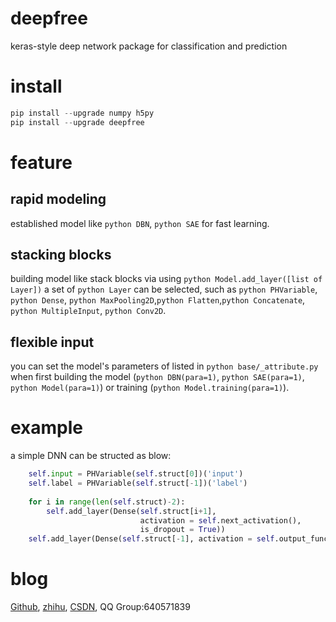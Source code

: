 # deepfree
keras-style deep network package for classification and prediction
# install
``` python 
pip install --upgrade numpy h5py
pip install --upgrade deepfree
```
# feature
## rapid modeling
established model like ``python DBN``, ``python SAE`` for fast learning.
## stacking blocks
building model like stack blocks via using ``python Model.add_layer([list of Layer])``
a set of ``python Layer`` can be selected, such as ``python PHVariable``, ``python Dense``, ``python MaxPooling2D``,``python Flatten``,``python Concatenate``, ``python MultipleInput``, ``python Conv2D``.
## flexible input
you can set the model's parameters of listed in ``python base/_attribute.py`` when first building the model (``python DBN(para=1)``, ``python SAE(para=1)``, ``python Model(para=1)``) or training (``python Model.training(para=1)``).
# example
a simple DNN can be structed as blow:
```python 
    self.input = PHVariable(self.struct[0])('input')
    self.label = PHVariable(self.struct[-1])('label')
        
    for i in range(len(self.struct)-2):
        self.add_layer(Dense(self.struct[i+1], 
                             activation = self.next_activation(), 
                             is_dropout = True))
    self.add_layer(Dense(self.struct[-1], activation = self.output_func))
 ```
# blog
[Github](https://github.com/fuzimaoxinan/deepfree),
[zhihu](https://www.zhihu.com/people/fu-zi-36-41/posts),
[CSDN](https://blog.csdn.net/fuzimango/article/list/),
QQ Group:640571839 
